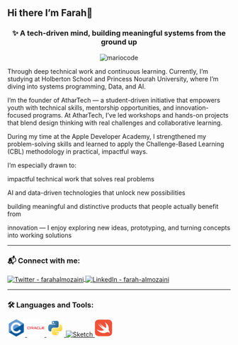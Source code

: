 ## Hi there I’m Farah👋
<h3 align="center">✨ A tech-driven mind, building meaningful systems from the ground up</h3>
<p align="center">
  <img src="https://github.com/user-attachments/assets/3432eb58-6a99-49c2-ab00-9420e56ef4ef" alt="mariocode" width="300"/>
</p>

Through deep technical work and continuous learning. Currently, I’m studying at Holberton School and Princess Nourah University, where I’m diving into systems programming, Data, and AI.

I’m the founder of AtharTech — a student-driven initiative that empowers youth with technical skills, mentorship opportunities, and innovation-focused programs. At AtharTech, I’ve led workshops and hands-on projects that blend design thinking with real challenges and collaborative learning.

During my time at the Apple Developer Academy, I strengthened my problem-solving skills and learned to apply the Challenge-Based Learning (CBL) methodology in practical, impactful ways.

I’m especially drawn to:

impactful technical work that solves real problems

AI and data-driven technologies that unlock new possibilities

building meaningful and distinctive products that people actually benefit from

innovation — I enjoy exploring new ideas, prototyping, and turning concepts into working solutions

---

<h3 align="left">📬 Connect with me:</h3>
<p align="left">
  <a href="https://twitter.com/farahalmozaini" target="_blank">
    <img align="center" src="https://raw.githubusercontent.com/rahuldkjain/github-profile-readme-generator/master/src/images/icons/Social/twitter.svg" alt="Twitter - farahalmozaini" height="30" width="40" />
  </a>
  <a href="https://linkedin.com/in/farah-almozaini" target="_blank">
    <img align="center" src="https://raw.githubusercontent.com/rahuldkjain/github-profile-readme-generator/master/src/images/icons/Social/linked-in-alt.svg" alt="LinkedIn - farah-almozaini" height="30" width="40" />
  </a>
</p>

---

<h3 align="left">🛠️ Languages and Tools:</h3>
<p align="left">
  <a href="https://www.cprogramming.com/" target="_blank">
    <img src="https://raw.githubusercontent.com/devicons/devicon/master/icons/c/c-original.svg" alt="C" width="40" height="40"/>
  </a>
  <a href="https://www.oracle.com/" target="_blank">
    <img src="https://raw.githubusercontent.com/devicons/devicon/master/icons/oracle/oracle-original.svg" alt="Oracle" width="40" height="40"/>
  </a>
  <a href="https://www.python.org" target="_blank">
    <img src="https://raw.githubusercontent.com/devicons/devicon/master/icons/python/python-original.svg" alt="Python" width="40" height="40"/>
  </a>
  <a href="https://www.sketch.com/" target="_blank">
    <img src="https://www.vectorlogo.zone/logos/sketchapp/sketchapp-icon.svg" alt="Sketch" width="40" height="40"/>
  </a>
  <a href="https://developer.apple.com/swift/" target="_blank">
    <img src="https://raw.githubusercontent.com/devicons/devicon/master/icons/swift/swift-original.svg" alt="Swift" width="40" height="40"/>
  </a>
</p>
